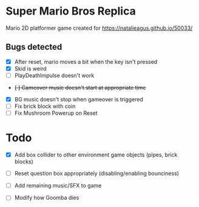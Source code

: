 # Super Mario Bros Replica

Mario 2D platformer game created for https://natalieagus.github.io/50033/

## Bugs detected
 - [x] After reset, mario moves a bit when the key isn't pressed
 - [x] Skid is weird
 - [ ] PlayDeathImpulse doesn't work
 - ~~[ ] Gameover music doesn't start at appropriate time~~
 - [x] BG music doesn't stop when gameover is triggered
 - [ ] Fix brick block with coin 
 - [ ] Fix Mushroom Powerup on Reset

# Todo
 - [x] Add box collider to other environment game objects (pipes, brick blocks)
 - [ ] Reset question box appropriately (disabling/enabling bounciness)
 - [ ] Add remaining music/SFX to game
 - [ ] Modify how Goomba dies
 
